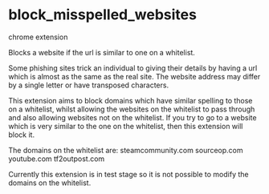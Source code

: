 block_misspelled_websites
=========================

chrome extension

Blocks a website if the url is similar to one on a whitelist.

Some phishing sites trick an individual to giving their details by having a url which is almost as the same as the real site. The website address may differ by a single letter or have transposed characters.

This extension aims to block domains which have similar spelling to those on a whitelist, whilst allowing the websites on the whitelist to pass through and also allowing websites not on the whitelist. If you try to go to a website which is very similar to the one on the whitelist, then this extension will block it.

The domains on the whitelist are:
steamcommunity.com
sourceop.com
youtube.com
tf2outpost.com

Currently this extension is in test stage so it is not possible to modify the domains on the whitelist.
